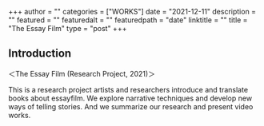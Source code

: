 +++
author = ""
categories = ["WORKS"]
date = "2021-12-11"
description = ""
featured = ""
featuredalt = ""
featuredpath = "date"
linktitle = ""
title = "The Essay Film"
type = "post"
+++

## Introduction

＜The Essay Film (Research Project, 2021)＞

This is a research project artists and researchers introduce and translate books about essayfilm.
We explore narrative techniques and develop new ways of telling stories.
And we summarize our research and present video works.
